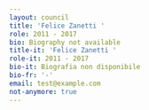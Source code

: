 ```yaml
---
layout: council
title: 'Felice Zanetti '
role: 2011 - 2017
bio: Biography not available
title-it: 'Felice Zanetti '
role-it: 2011 - 2017
bio-it: Biografia non disponibile
bio-fr: '-'
email: test@example.com
not-anymore: true
---
```


